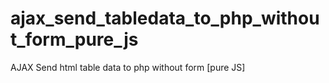 # ajax_send_tabledata_to_php_without_form_pure_js
AJAX Send html table data to php without form [pure JS]

